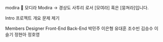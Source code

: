 modira
👣 모디라 Modira
→ 경상도 사투리 로서 [모여라] 혹은 [뭉쳐라]입니다.

Intro
프로젝트 개요
문제 제기

Members
Designer	Front-End	Back-End
박민주	이은형	유대훈	조수빈	김승수	이슬기	정현아	정호영
							
